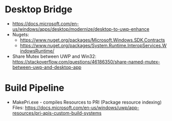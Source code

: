 # Desktop Bridge

- https://docs.microsoft.com/en-us/windows/apps/desktop/modernize/desktop-to-uwp-enhance
- Nugets:
  - https://www.nuget.org/packages/Microsoft.Windows.SDK.Contracts
  - https://www.nuget.org/packages/System.Runtime.InteropServices.WindowsRuntime/
- Share Mutex between UWP and Win32: https://stackoverflow.com/questions/46186350/share-named-mutex-between-uwp-and-desktop-app

# Build Pipeline

- MakePri.exe - compiles Resources to PRI (Package resource indexing) Files: https://docs.microsoft.com/en-us/windows/uwp/app-resources/pri-apis-custom-build-systems

